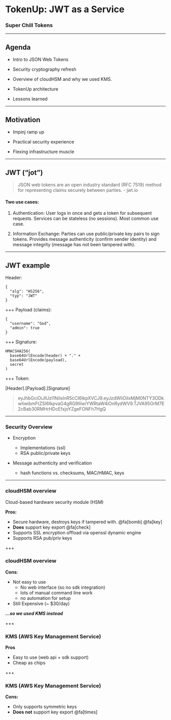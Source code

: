 # TokenUp: JWT as a Service

### Super Chill Tokens

---

## Agenda

- Intro to JSON Web Tokens

- Security cryptography refresh

- Overview of cloudHSM and why we used KMS.

- TokenUp architecture

- Lessons learned

---

## Motivation

- Impinj ramp up

- Practical security experience

- Flexing infrastructure muscle

<!-- ---?code=src/go/server.go&lang=golang&title=Golang File -->

---

## JWT (“jot”)

> JSON web tokens are an open industry standard (RFC 7519) method for  representing claims securely between parties. - jwt.io

#### Two use cases:

1. Authentication: User logs in once and gets a token for subsequent requests. Services can be stateless (no sessions). Most common use case.

2. Information Exchange: Parties can use public/private key pairs to sign tokens. Provides message authenticity (confirm sender identity) and message integrity (message has not been tampered with).

---

## JWT example

Header:
```
{
  "alg": "HS256",
  "typ": "JWT"
}
```
+++
Payload (claims):
```
{
  "username": "God",
  "admin": true
}
```
+++
Signature:
```
HMACSHA256(
  base64UrlEncode(header) + "." +
  base64UrlEncode(payload),
  secret
)
```
+++
Token:

[Header].[Payload].[Signature]

>eyJhbGciOiJIUzI1NiIsInR5cCI6IkpXVCJ9.eyJzdWIiOiIxMjM0NTY3ODkwIiwibmFtZSI6IkpvaG4gRG9lIiwiYWRtaW4iOnRydWV9.TJVA95OrM7E2cBab30RMHrHDcEfxjoYZgeFONFh7HgQ


---

### Security Overview

<!-- TODO -->
- Encryption
  - Implementations (ssl)
  - RSA public/private keys

- Message authenticity and verification
  - hash functions vs. checksums, MAC/HMAC, keys

---

### cloudHSM overview

Cloud-based hardware security module (HSM)

__Pros:__
- Secure hardware, destroys keys if tampered with. @fa[bomb] @fa[key]
- __Does__ support key export @fa[check]
- Supports SSL encryption offload via openssl dynamic engine
- Supports RSA pub/priv keys

+++
### cloudHSM overview

__Cons__:
- Not easy to use
  - No web interface (so no sdk integration)
  - lots of manual command line work
  - no automation for setup
- Still Expensive (~ $30/day)

___...so we used KMS instead___

+++
### KMS (AWS Key Management Service)

__Pros__
- Easy to use (web api + sdk support)
- Cheap as chips

+++
### KMS (AWS Key Management Service)

__Cons:__
- Only supports symmetric keys
- __Does not__ support key export @fa[times]
